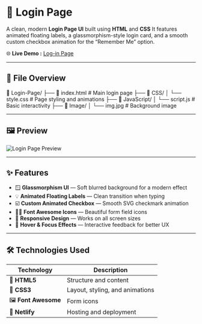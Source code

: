 # 🔐 Login Page

A clean, modern **Login Page UI** built using **HTML** and **CSS** 
It features animated floating labels, a glassmorphism-style login card, and a smooth custom checkbox animation for the “Remember Me” option.

🌐 **Live Demo :** [Log-in Page](https://tmx-log-in-page.netlify.app/)

---

## 📁 File Overview

📂 Login-Page/
├── 📄 index.html # Main login page
├── 📁 CSS/
│ └── style.css # Page styling and animations
├── 📁 JavaScript/
│ └── script.js # Basic interactivity
├── 📁 Image/
│ └── img.jpg # Background image

---

## 🖼️ Preview

![Login Page Preview](/Image/preview.png)

---

## ✨ Features

- 🪟 **Glassmorphism UI** — Soft blurred background for a modern effect
- 💡 **Animated Floating Labels** — Clean transition when typing
- ☑️ **Custom Animated Checkbox** — Smooth SVG checkmark animation
- 🧍‍♂️ **Font Awesome Icons** — Beautiful form field icons
- 📱 **Responsive Design** — Works on all screen sizes
- 🎨 **Hover & Focus Effects** — Interactive feedback for better UX

---

## 🛠️ Technologies Used

| Technology              | Description                      |
| ----------------------- | -------------------------------- |
| 🧩 **HTML5**            | Structure and content            |
| 🎨 **CSS3**             | Layout, styling, and animations  |
| 🖼️ **Font Awesome**     | Form icons                       |
| 🌆 **Netlify**          | Hosting and deployment           |
